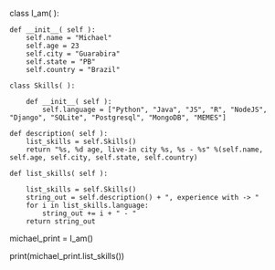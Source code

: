 class I_am( ):

    def __init__( self ):       
        self.name = "Michael"
        self.age = 23
        self.city = "Guarabira"
        self.state = "PB"
        self.country = "Brazil"
        
    class Skills( ):
            
        def __init__( self ): 
            self.language = ["Python", "Java", "JS", "R", "NodeJS", "Django", "SQLite", "Postgresql", "MongoDB", "MEMES"]

    def description( self ):            
        list_skills = self.Skills()      
        return "%s, %d age, live-in city %s, %s - %s" %(self.name, self.age, self.city, self.state, self.country)     
  
    def list_skills( self ):
        
        list_skills = self.Skills()
        string_out = self.description() + ", experience with -> "
        for i in list_skills.language:        
            string_out += i + " - "              
        return string_out
    
michael_print = I_am()

print(michael_print.list_skills())

